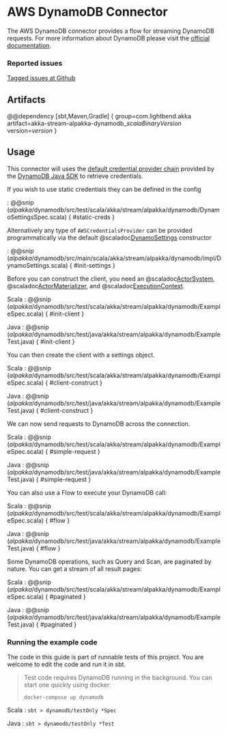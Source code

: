 # AWS DynamoDB Connector

The AWS DynamoDB connector provides a flow for streaming DynamoDB requests. For more information about DynamoDB please visit the [official documentation](https://aws.amazon.com/dynamodb/).


### Reported issues

[Tagged issues at Github](https://github.com/akka/alpakka/labels/p%3Adynamodb)


## Artifacts

@@dependency [sbt,Maven,Gradle] {
  group=com.lightbend.akka
  artifact=akka-stream-alpakka-dynamodb_$scalaBinaryVersion$
  version=$version$
}

## Usage

This connector will uses the [default credential provider chain](http://docs.aws.amazon.com/sdk-for-java/v1/developer-guide/credentials.html) 
provided by the [DynamoDB Java SDK](http://docs.aws.amazon.com/sdk-for-java/v1/developer-guide/basics.html) to retrieve credentials.

If you wish to use static credentials they can be defined in the config

: @@snip ($alpakka$/dynamodb/src/test/scala/akka/stream/alpakka/dynamodb/DynamoSettingsSpec.scala) { #static-creds }

Alternatively any type of `AWSCredentialsProvider` can be provided programmatically via the default 
@scaladoc[DynamoSettings](akka.stream.alpakka.dynamodb.impl.DynamoSettings) constructor

: @@snip ($alpakka$/dynamodb/src/main/scala/akka/stream/alpakka/dynamodb/impl/DynamoSettings.scala) { #init-settings } 

Before you can construct the client, you need an @scaladoc[ActorSystem](akka.actor.ActorSystem), 
@scaladoc[ActorMaterializer](akka.stream.ActorMaterializer), and @scaladoc[ExecutionContext](scala.concurrent.ExecutionContext).

Scala
: @@snip ($alpakka$/dynamodb/src/test/scala/akka/stream/alpakka/dynamodb/ExampleSpec.scala) { #init-client }

Java
: @@snip ($alpakka$/dynamodb/src/test/java/akka/stream/alpakka/dynamodb/ExampleTest.java) { #init-client }

You can then create the client with a settings object.

Scala
: @@snip ($alpakka$/dynamodb/src/test/scala/akka/stream/alpakka/dynamodb/ExampleSpec.scala) { #client-construct }

Java
: @@snip ($alpakka$/dynamodb/src/test/java/akka/stream/alpakka/dynamodb/ExampleTest.java) { #client-construct }

We can now send requests to DynamoDB across the connection.

Scala
: @@snip ($alpakka$/dynamodb/src/test/scala/akka/stream/alpakka/dynamodb/ExampleSpec.scala) { #simple-request }

Java
: @@snip ($alpakka$/dynamodb/src/test/java/akka/stream/alpakka/dynamodb/ExampleTest.java) { #simple-request }

You can also use a Flow to execute your DynamoDB call:

Scala
: @@snip ($alpakka$/dynamodb/src/test/scala/akka/stream/alpakka/dynamodb/ExampleSpec.scala) { #flow }

Java
: @@snip ($alpakka$/dynamodb/src/test/java/akka/stream/alpakka/dynamodb/ExampleTest.java) { #flow }

Some DynamoDB operations, such as Query and Scan, are paginated by nature.
You can get a stream of all result pages:

Scala
: @@snip ($alpakka$/dynamodb/src/test/scala/akka/stream/alpakka/dynamodb/ExampleSpec.scala) { #paginated }

Java
: @@snip ($alpakka$/dynamodb/src/test/java/akka/stream/alpakka/dynamodb/ExampleTest.java) { #paginated }

### Running the example code

The code in this guide is part of runnable tests of this project. You are welcome to edit the code and run it in sbt.

> Test code requires DynamoDB running in the background. You can start one quickly using docker:
>
> `docker-compose up dynamodb`

Scala
:   ```
    sbt
    > dynamodb/testOnly *Spec
    ```

Java
:   ```
    sbt
    > dynamodb/testOnly *Test
    ```
